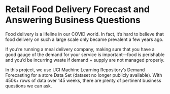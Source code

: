 # Retail Food Delivery Forecast and Answering Business Questions

Food delivery is a lifeline in our COVID world. In fact, it’s hard to believe that food delivery on such a large scale only became prevalent a few years ago.

If you’re running a meal delivery company, making sure that you have a good gauge of the demand for your service is important—food is perishable and you’d be incurring waste if demand + supply are not managed properly.

In this project, we use UCI Machine Learning Repository’s Demand Forecasting for a store Data Set (dataset no longer publicly available). With 450k+ rows of data over 145 weeks, there are plenty of pertinent business questions we can ask.
